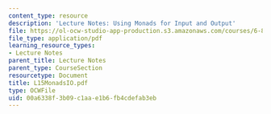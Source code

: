 ```yaml
---
content_type: resource
description: 'Lecture Notes: Using Monads for Input and Output'
file: https://ol-ocw-studio-app-production.s3.amazonaws.com/courses/6-827-multithreaded-parallelism-languages-and-compilers-fall-2002/00a6338f3b09c1aae1b6fb4cdefab3eb_L15MonadsIO.pdf
file_type: application/pdf
learning_resource_types:
- Lecture Notes
parent_title: Lecture Notes
parent_type: CourseSection
resourcetype: Document
title: L15MonadsIO.pdf
type: OCWFile
uid: 00a6338f-3b09-c1aa-e1b6-fb4cdefab3eb
---
```

